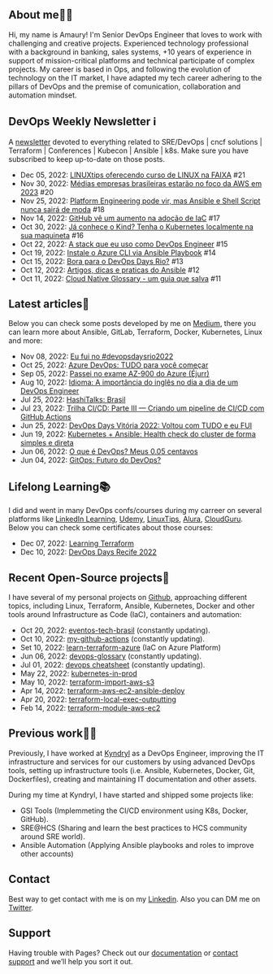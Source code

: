 ## About me👨‍💻
Hi, my name is Amaury! I'm Senior DevOps Engineer that loves to work with challenging and creative projects. Experienced technology professional with a background in banking, sales systems, +10 years of experience in support of mission-critical platforms and technical participate of complex projects. My career is based in Ops, and following the evolution of technology on the IT market, I have adapted my tech career adhering to the pillars of DevOps and the premise of comunication, collaboration and automation mindset.  

## DevOps Weekly Newsletter ℹ️
A [newsletter](https://www.getrevue.co/profile/amaurybsouza_) devoted to everything related to SRE/DevOps | cncf solutions | Terraform | Conferences | Kubecon | Ansible | k8s. Make sure you have subscribed to keep up-to-date on those posts.

- Dec 05, 2022: [LINUXtips oferecendo curso de LINUX na FAIXA](https://www.getrevue.co/profile/amaurybsouza_/issues/linuxtips-oferecendo-curso-de-linux-na-faixa-1483202) #21
- Nov 30, 2022: [Médias empresas brasileiras estarão no foco da AWS em 2023](https://www.getrevue.co/profile/amaurybsouza_/issues/medias-empresas-brasileiras-estarao-no-foco-da-aws-em-2023-1480440) #20
- Nov 25, 2022: [Platform Engineering pode vir, mas Ansible e Shell Script nunca sairá de moda](https://www.getrevue.co/profile/amaurybsouza_/issues/platform-engineering-pode-vir-mas-ansible-e-shell-script-nunca-saira-de-moda-1459374) #18
- Nov 14, 2022: [GitHub vê um aumento na adoção de IaC](https://www.getrevue.co/profile/amaurybsouza_/issues/github-ve-um-aumento-na-adocao-de-iac-1433137) #17
- Oct 30, 2022: [Já conhece o Kind? Tenha o Kubernetes localmente na sua maquineta](https://www.getrevue.co/profile/amaurybsouza_/issues/ja-conhece-o-kind-tenha-o-kubernetes-localmente-na-sua-maquineta-1433092) #16
- Oct 22, 2022: [A stack que eu uso como DevOps Engineer](https://www.getrevue.co/profile/amaurybsouza_/issues/a-stack-que-eu-uso-como-devops-engineer-1416040) #15
- Oct 19, 2022: [Instale o Azure CLI via Ansible Playbook](https://www.getrevue.co/profile/amaurybsouza_/issues/instale-o-azure-cli-via-ansible-playbook-1409715) #14
- Oct 15, 2022: [Bora para o DevOps Days Rio?](https://www.getrevue.co/profile/amaurybsouza_/issues/bora-para-o-devops-days-rio-1405712) #13
- Oct 12, 2022: [Artigos, dicas e praticas do Ansible](https://www.getrevue.co/profile/amaurybsouza_/issues/artigos-dicas-e-praticas-do-ansible-1403336) #12
- Oct 11, 2022: [Cloud Native Glossary - um guia que salva](https://www.getrevue.co/profile/amaurybsouza_/issues/cloud-native-glossary-um-guia-que-salva-demais-1388804) #11

## Latest articles📝
Below you can check some posts developed by me on [Medium](https://amaurybsouza.medium.com), there you can learn more about Ansible, GitLab, Terraform, Docker, Kubernetes, Linux and more:

- Nov 08, 2022: [Eu fui no #devopsdaysrio2022](https://amaurybsouza.medium.com/eu-fui-no-devopsdaysrio2022-329a2af38255)
- Oct 25, 2022: [Azure DevOps: TUDO para você começar](https://amaurybsouza.medium.com/azure-devops-tudo-para-voc%C3%AA-come%C3%A7ar-dbd1eff6b0d0)
- Sep 05, 2022: [Passei no exame AZ-900 do Azure (Éjurr)](https://amaurybsouza.medium.com/passei-no-exame-az-900-do-azure-%C3%A9jurr-251962848367)
- Aug 10, 2022: [Idioma: A importância do inglês no dia a dia de um DevOps Engineer](https://amaurybsouza.medium.com/idioma-a-import%C3%A2ncia-do-ingl%C3%AAs-no-dia-a-dia-de-um-devops-engineer-f94e6ab2dd0a)
- Jul 25, 2022: [HashiTalks: Brasil](https://amaurybsouza.medium.com/hashitalks-brasil-fb6a85dd22ce)
- Jul 23, 2022: [Trilha CI/CD: Parte III — Criando um pipeline de CI/CD com GitHub Actions](https://amaurybsouza.medium.com/trilha-ci-cd-parte-iii-criando-um-pipeline-de-ci-cd-com-github-actions-para-automatizar-a-c5074deb3d8d)
- Jun 25, 2022: [DevOps Days Vitória 2022: Voltou com TUDO e eu FUI](https://amaurybsouza.medium.com/devops-days-vit%C3%B3ria-2022-voltou-com-tudo-e-eu-fui-72665dbe9d89)
- Jun 19, 2022: [Kubernetes + Ansible: Health check do cluster de forma simples e direta](https://amaurybsouza.medium.com/kubernetes-ansible-health-check-do-cluster-de-forma-simples-e-direta-858bb4697d45)
- Jun 06, 2022: [O que é DevOps? Meus 0.05 centavos](https://amaurybsouza.medium.com/o-que-%C3%A9-devops-meus-0-05-centavos-e7ece879730b)
- Jun 04, 2022: [GitOps: Futuro do DevOps?](https://amaurybsouza.medium.com/gitops-futuro-do-devops-f0486e1d6e7)

## Lifelong Learning📚

I did and went in many DevOps confs/courses during my carreer on several platforms like [LinkedIn Learning](https://www.linkedin.com/learning/?originalSubdomain=br),  [Udemy](https://www.udemy.com/), [LinuxTips](https://www.linuxtips.io/collections/treinamentos), [Alura](https://www.alura.com.br/escola-devops), [CloudGuru](https://acloudguru.com/). Below you can check some certificates about those courses:

- Dec 07, 2022: [Learning Terraform](https://github.com/amaurybsouza/devops-lifelong-learner/blob/main/certificates/terraform-certified-linkedin.pdf)
- Dec 10, 2022: [DevOps Days Recife 2022](https://github.com/amaurybsouza/devops-lifelong-learner/blob/main/certificates/DevOps%20Days%20Recife%20Certificado.pdf)

## Recent Open-Source projects🤝
I have several of my personal projects on [Github](https://github.com/amaurybsouza), approaching different topics, including Linux, Terraform, Ansible, Kubernetes, Docker and  other tools around Infrastructure as Code (IaC), containers and automation:

- Oct 20, 2022: [eventos-tech-brasil](https://github.com/Abacatinhos/eventos-tech-brasil) (constantly updating).
- Oct 10, 2022: [my-github-actions](https://github.com/amaurybsouza/my-github-actions) (constantly updating).
- Set 10, 2022: [learn-terraform-azure](https://github.com/Terraform-Tutorials/learn-terraform-azure) (IaC on Azure Platform)
- Jun 06, 2022: [devops-glossary](https://github.com/Kubernetes-Tutorialz/devops-glossary) (constantly updating).
- Jul 01, 2022: [devops cheatsheet](https://github.com/amaurybsouza/devops-cheatsheet) (constantly updating).
- May 22, 2022: [kubernetes-in-prod](https://github.com/Kubernetes-Tutorialz/kubernetes-in-prod) 
- May 10, 2022: [terraform-import-aws-s3](https://github.com/Terraform-Tutorials/terraform-import-aws-s3)
- Apr 14, 2022: [terraform-aws-ec2-ansible-deploy](https://github.com/Terraform-Tutorials/terraform-aws-ec2-ansible-deploy)
- Apr 20, 2022: [terraform-local-exec-outputting](https://github.com/Terraform-Tutorials/terraform-local-exec-outputting)
- Feb 14, 2022: [terraform-module-aws-ec2](https://github.com/Terraform-Tutorials/terraform-module-aws-ec2)

## Previous work🧑‍💼
Previously, I have worked at [Kyndryl](https://www.kyndryl.com/us/en) as a DevOps Engineer, improving the IT infrastructure and services for our customers by using advanced DevOps tools, setting up infrastructure tools (i.e. Ansible, Kubernetes, Docker, Git, Dockerfiles), creating and maintaining IT documentation and other assets.

During my time at Kyndryl, I have started and shipped some projects like:

- GSI Tools (Implemmeting the CI/CD environment using K8s, Docker, GitHub).
- SRE@HCS (Sharing and learn the best practices to HCS community around SRE world).
- Ansible Automation (Applying Ansible playbooks and roles to improve other accounts)

## Contact
Best way to get contact with me is on my [Linkedin](https://www.linkedin.com/in/amaurybsouza/). Also you can DM me on [Twitter](https://twitter.com/amaurybsouza_).

## Support
Having trouble with Pages? Check out our [documentation](https://docs.github.com/categories/github-pages-basics/) or [contact support](https://support.github.com/contact) and we’ll help you sort it out.
